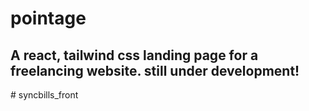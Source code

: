 # pointage

## A react, tailwind css landing page for a freelancing website. still under development!
#   s y n c b i l l s _ f r o n t  
 